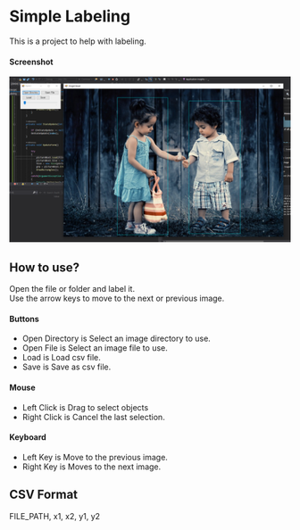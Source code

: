 Simple Labeling
===============

This is a project to help with labeling.

#### Screenshot
![Label Tool](./images/img.png)

How to use?
----------
Open the file or folder and label it.<br>
Use the arrow keys to move to the next or previous image.

#### Buttons
- Open Directory is Select an image directory to use.
- Open File is Select an image file to use.
- Load is Load csv file.
- Save is Save as csv file.

#### Mouse
- Left Click is Drag to select objects
- Right Click is Cancel the last selection.

#### Keyboard
- Left Key is Move to the previous image.
- Right Key is Moves to the next image.

CSV Format
----------
FILE_PATH, x1, x2, y1, y2
